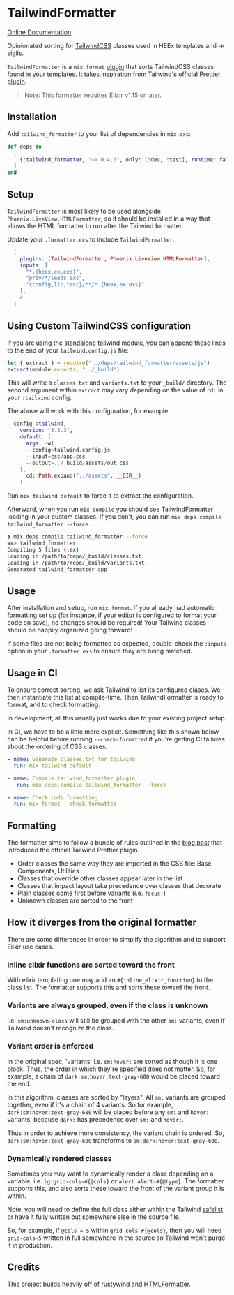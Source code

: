 # TailwindFormatter

[Online Documentation](https://hexdocs.pm/tailwind_formatter).

<!-- MDOC !-->

Opinionated sorting for [TailwindCSS](https://tailwindcss.com)
classes used in HEEx templates and `~H` sigils.

`TailwindFormatter` is a `mix format` [plugin](https://hexdocs.pm/mix/main/Mix.Tasks.Format.html#module-plugins)
that sorts TailwindCSS classes found in your templates. It takes
inspiration from Tailwind's official [Prettier plugin](https://tailwindcss.com/blog/automatic-class-sorting-with-prettier).

> Note: This formatter requires Elixir v1.15 or later.

## Installation

Add `tailwind_formatter` to your list of dependencies in `mix.exs`:

```elixir
def deps do
  [
    {:tailwind_formatter, "~> 0.4.0", only: [:dev, :test], runtime: false}
  ]
end
```

## Setup

`TailwindFormatter` is most likely to be used alongside `Phoenix.LiveView.HTMLFormatter`,
so it should be installed in a way that allows the HTML formatter to
run after the Tailwind formatter. 

Update your `.formatter.exs` to include `TailwindFormatter`.

```elixir
  [
    plugins: [TailwindFormatter, Phoenix.LiveView.HTMLFormatter],
    inputs: [
      "*.{heex,ex,exs}",
      "priv/*/seeds.exs",
      "{config,lib,test}/**/*.{heex,ex,exs}"
    ],
    # ...
  ]
```

## Using Custom TailwindCSS configuration

If you are using the standalone tailwind module, you can append these lines to the end of your `tailwind.config.js` file:

```js
let { extract } = require("../deps/tailwind_formatter/assets/js")
extract(module.exports, "../_build")
```

This will write a `classes.txt` and `variants.txt` to your `_build/` directory. 
The second argument within `extract` may vary depending on the value of `cd:` in your `:tailwind` config. 

The above will work with this configuration, for example:

```elixir
  config :tailwind,
    version: "3.3.3",
    default: [
      args: ~w(
      --config=tailwind.config.js
      --input=css/app.css
      --output=../_build/assets/out.css
    ),
      cd: Path.expand("../assets", __DIR__)
    ]
```

Run `mix tailwind default` to force it to extract the configuration.

Afterward, when you run `mix compile` you should see TailwindFormatter loading in your custom classes.
If you don't, you can run `mix deps.compile tailwind_formatter --force`.

```bash
❯ mix deps.compile tailwind_formatter --force
==> tailwind_formatter
Compiling 5 files (.ex)
Loading in /path/to/repo/_build/classes.txt.
Loading in /path/to/repo/_build/variants.txt.
Generated tailwind_formatter app
```

## Usage

After installation and setup, run `mix format`. If you already had
automatic formatting set up (for instance, if your editor is configured
to format your code on save), no changes should be required! Your
Tailwind classes should be happily organized going forward!

If some files are not being formatted as expected, double-check the
`:inputs` option in your `.formatter.exs` to ensure they are being
matched.

## Usage in CI

To ensure correct sorting, we ask Tailwind to list its configured clases. We then instantiate this
list at compile-time. Then TailwindFormatter is ready to format, and to check formatting.

In development, all this usually just works due to your existing project setup.

In CI, we have to be a little more explicit. Something like this shown below can be helpful before
running `--check-formatted` if you're getting CI failures about the ordering of CSS classes.

```yaml
- name: Generate classes.txt for tailwind
  run: mix tailwind default

- name: Compile tailwind_formatter plugin
   run: mix deps.compile tailwind_formatter --force

- name: Check code formatting
  run: mix format --check-formatted
```

## Formatting

The formatter aims to follow a bundle of rules outlined in the [blog post](https://tailwindcss.com/blog/automatic-class-sorting-with-prettier)
that introduced the official Tailwind Prettier plugin.

- Order classes the same way they are imported in the CSS file: Base, Components, Utilities
- Classes that override other classes appear later in the list
- Classes that impact layout take precedence over classes that decorate
- Plain classes come first before variants (i.e. `focus:`)
- Unknown classes are sorted to the front

## How it diverges from the original formatter

There are some differences in order to simplify the algorithm and to support Elixir use cases.

### Inline elixir functions are sorted toward the front

With elixir templating one may add an `#{inline_elixir_function}` to the class list.
The formatter supports this and sorts these toward the front.

### Variants are always grouped, even if the class is unknown

i.e. `sm:unknown-class` will still be grouped with the other `sm:` variants, even if Tailwind doesn't recognize the class.

### Variant order is enforced

In the original spec, 'variants' i.e. `sm:hover:` are sorted as though it is one block.
Thus, the order in which they're specified does not matter.
So, for example, a chain of `dark:sm:hover:text-gray-600` would be placed toward the end.

In this algorithm, classes are sorted by "layers".
All `sm:` variants are grouped together, even if it's a chain of 4 variants.
So for example, `dark:sm:hover:text-gray-600` will be placed before any `sm:` and `hover:` variants, because `dark:` has precedence over `sm:` and `hover:`.

Thus in order to achieve more consistency, the variant chain is ordered.
So, `dark:sm:hover:text-gray-600` transforms to `sm:dark:hover:text-gray-600`.

### Dynamically rendered classes

Sometimes you may want to dynamically render a class depending on a variable,
i.e. `lg:grid-cols-#{@cols}` or `alert alert-#{@type}`. The formatter supports
this, and also sorts these toward the front of the variant group it is within.

Note: you will need to define the full class either within the Tailwind
[safelist](https://tailwindcss.com/docs/content-configuration#safelisting-classes)
or have it fully written out somewhere else in the source file.

So, for example, if `@cols = 5` within `grid-cols-#{@cols}`, then you will need
`grid-cols-5` written in full somewhere in the source so Tailwind won't purge it
in production.

## Credits

This project builds heavily off of [rustywind](https://github.com/avencera/rustywind)
and [HTMLFormatter](https://hexdocs.pm/phoenix_live_view/Phoenix.LiveView.HTMLFormatter.html).
